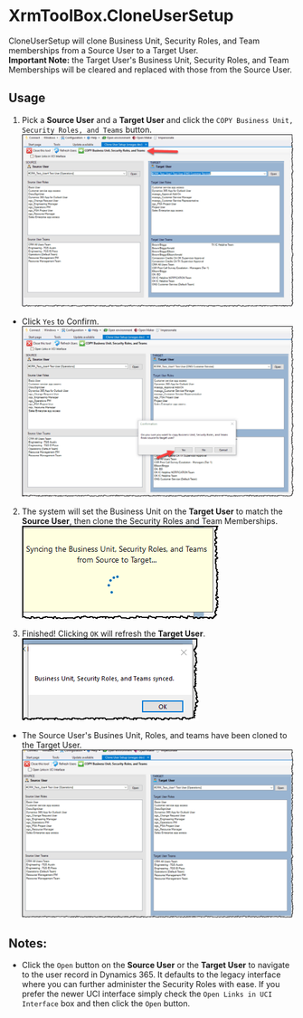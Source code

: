 # XrmToolBox.CloneUserSetup

CloneUserSetup will clone Business Unit, Security Roles, and Team memberships from a Source User to a Target User.  
**Important Note:** the Target User's Business Unit, Security Roles, and Team Memberships will be cleared and replaced with those from the Source User.

## Usage
1. Pick a **Source User** and a **Target User** and click the `COPY Business Unit, Security Roles, and Teams` button.
![Alt text](docs/img/CloneUserSetup1.png)
- Click `Yes` to Confirm.
![Alt text](docs/img/CloneUserSetup2.png)

2. The system will set the Business Unit on the **Target User** to match the **Source User**, then clone the Security Roles and Team Memberships.  
    ![Alt text](docs/img/CloneUserSetup3.png)

3. Finished!  Clicking `OK` will refresh the **Target User**.  
![Alt text](docs/img/CloneUserSetup4.png)
-  The Source User's Busines Unit, Roles, and teams have been cloned to the Target User.
![Alt text](docs/img/CloneUserSetup5.png)

## Notes:
- Click the `Open` button on the **Source User** or the **Target User** to navigate to the user record in Dynamics 365.  It defaults to the legacy interface where you can further administer the Security Roles with ease.
If you prefer the newer UCI interface simply check the `Open Links in UCI Interface` box and then click the `Open` button.
